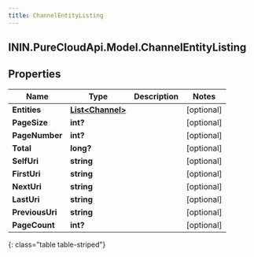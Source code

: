```yaml
---
title: ChannelEntityListing
---
```

## ININ.PureCloudApi.Model.ChannelEntityListing

## Properties

|Name | Type | Description | Notes|
|------------ | ------------- | ------------- | -------------|
| **Entities** | [**List&lt;Channel&gt;**](Channel.html) |  | [optional] |
| **PageSize** | **int?** |  | [optional] |
| **PageNumber** | **int?** |  | [optional] |
| **Total** | **long?** |  | [optional] |
| **SelfUri** | **string** |  | [optional] |
| **FirstUri** | **string** |  | [optional] |
| **NextUri** | **string** |  | [optional] |
| **LastUri** | **string** |  | [optional] |
| **PreviousUri** | **string** |  | [optional] |
| **PageCount** | **int?** |  | [optional] |
{: class="table table-striped"}


